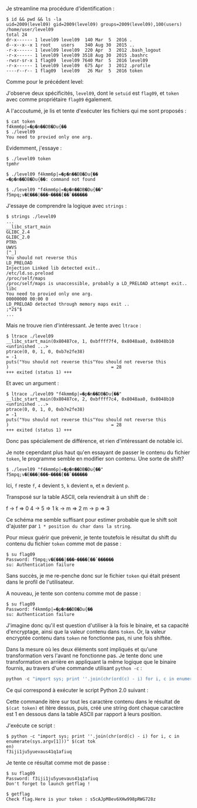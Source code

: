 Je streamline ma procédure d'identification : 

```
$ id && pwd && ls -la
uid=2009(level09) gid=2009(level09) groups=2009(level09),100(users)
/home/user/level09
total 24
dr-x------ 1 level09 level09  140 Mar  5  2016 .
d--x--x--x 1 root    users    340 Aug 30  2015 ..
-r-x------ 1 level09 level09  220 Apr  3  2012 .bash_logout
-r-x------ 1 level09 level09 3518 Aug 30  2015 .bashrc
-rwsr-sr-x 1 flag09  level09 7640 Mar  5  2016 level09
-r-x------ 1 level09 level09  675 Apr  3  2012 .profile
----r--r-- 1 flag09  level09   26 Mar  5  2016 token
```

Comme pour le précédent level:

J'observe deux spécificités, `level09`, dont le `setuid` est `flag09`, et `token` avec comme propriétaire `flag09` également.

A l'accoutumé, je lis et tente d'exécuter les fichiers qui me sont proposés :

```
$ cat token
f4kmm6p|=�p�n��DB�Du{��
$ ./level09
You need to provied only one arg.
```

Evidemment, j'essaye : 

```
$ ./level09 token
tpmhr

$ ./level09 f4kmm6p|=�p�n��DB�Du{��
=�p�n��DB�Du{��: command not found

$ ./level09 "f4kmm6p|=�p�n��DB�Du{��"
f5mpq;v�E���|���~����[��`������
```

J'essaye de comprendre la logique avec `strings` :

```
$ strings ./level09
...
__libc_start_main
GLIBC_2.4
GLIBC_2.0
PTRh
UWVS
[^_]
You should not reverse this
LD_PRELOAD
Injection Linked lib detected exit..
/etc/ld.so.preload
/proc/self/maps
/proc/self/maps is unaccessible, probably a LD_PRELOAD attempt exit..
libc
You need to provied only one arg.
00000000 00:00 0
LD_PRELOAD detected through memory maps exit ..
;*2$"$
...
```

Mais ne trouve rien d'intéressant. Je tente avec `ltrace` :

```
$ ltrace ./level09
__libc_start_main(0x80487ce, 1, 0xbffff7f4, 0x8048aa0, 0x8048b10 <unfinished ...>
ptrace(0, 0, 1, 0, 0xb7e2fe38)                                            = -1
puts("You should not reverse this"You should not reverse this
)                                       = 28
+++ exited (status 1) +++
```

Et avec un argument :

```
$ ltrace ./level09 "f4kmm6p|=�p�n��DB�Du{��"
__libc_start_main(0x80487ce, 2, 0xbffff7c4, 0x8048aa0, 0x8048b10 <unfinished ...>
ptrace(0, 0, 1, 0, 0xb7e2fe38)                                            = -1
puts("You should not reverse this"You should not reverse this
)                                       = 28
+++ exited (status 1) +++
```

Donc pas spécialement de différence, et rien d'intéressant de notable ici.

Je note cependant plus haut qu'en essayant de passer le contenu du fichier `token`, le programme semble en modifier son contenu. Une sorte de shift?

```
$ ./level09 "f4kmm6p|=�p�n��DB�Du{��"
f5mpq;v�E���|���~����[��`������
```

Ici, `f` reste `f`, `4` devient `5`, `k` devient `m`, et `m` devient `p`.

Transposé sur la table ASCII, cela reviendrait à un shift de :

f -> f => 0
4 -> 5 => 1
k -> m => 2
m -> p => 3

Ce schéma me semble suffisant pour estimer probable que le shift soit d'ajuster par `1 * position du char dans la string`.

Pour mieux guérir que prévenir, je tente toutefois le résultat du shift du contenu du fichier `token` comme mot de passe :

```
$ su flag09
Password: f5mpq;v�E���|���~����[��`������
su: Authentication failure
```

Sans succès, je me re-penche donc sur le fichier `token` qui était présent dans le profil de l'utilisateur.

A nouveau, je tente son contenu comme mot de passe :

```
$ su flag09
Password: f4kmm6p|=�p�n��DB�Du{��
su: Authentication failure
```

J'imagine donc qu'il est question d'utiliser à la fois le binaire, et sa capacité d'encryptage, ainsi que la valeur contenu dans `token`. Or, la valeur encryptée contenu dans `token` ne fonctionne pas, ni une fois shiftée.

Dans la mesure où les deux éléments sont impliqués et qu'une transformation vers l'avant ne fonctionne pas. Je tente donc une transformation en arrière en appliquant la même logique que le binaire fournis, au travers d'une commande utilisant `python -c` :

```python
python -c "import sys; print ''.join(chr(ord(c) - i) for i, c in enumerate(sys.argv[1]))" $(cat token)
```

Ce qui correspond à exécuter le script Python 2.0 suivant :

Cette commande itère sur tout les caractère contenu dans le résultat de `$(cat token)` et itère dessus, puis, créé une string dont chaque caractère est 1 en dessous dans la table ASCII par rapport à leurs position.

J'exécute ce script :

```
$ python -c "import sys; print ''.join(chr(ord(c) - i) for i, c in enumerate(sys.argv[1]))" $(cat tok
en)
f3iji1ju5yuevaus41q1afiuq
```

Je tente ce résultat comme mot de passe :

```
$ su flag09
Password: f3iji1ju5yuevaus41q1afiuq
Don't forget to launch getflag !

$ getflag
Check flag.Here is your token : s5cAJpM8ev6XHw998pRWG728z
```


